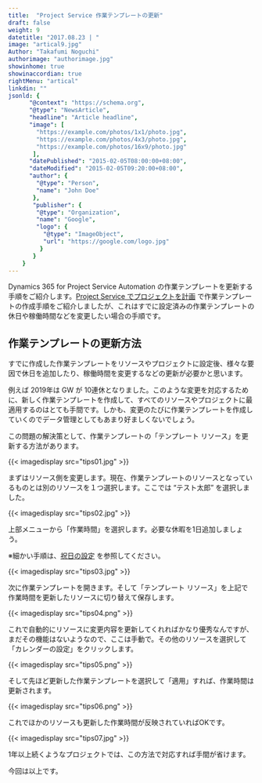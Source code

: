 ```yaml
---
title:  "Project Service 作業テンプレートの更新"
draft: false
weight: 9
datetitle: "2017.08.23 | "
image: "artical9.jpg"
Author: "Takafumi Noguchi"
authorimage: "authorimage.jpg"
showinhome: true
showinaccordian: true
rightMenu: "artical"
linkdin: ""
jsonld: {
      "@context": "https://schema.org",
      "@type": "NewsArticle",
      "headline": "Article headline",
      "image": [
        "https://example.com/photos/1x1/photo.jpg",
        "https://example.com/photos/4x3/photo.jpg",
        "https://example.com/photos/16x9/photo.jpg"
       ],
      "datePublished": "2015-02-05T08:00:00+08:00",
      "dateModified": "2015-02-05T09:20:00+08:00",
      "author": {
        "@type": "Person",
        "name": "John Doe"
       },
       "publisher": {
        "@type": "Organization",
        "name": "Google",
        "logo": {
          "@type": "ImageObject",
          "url": "https://google.com/logo.jpg"
         }
       }
    }
---
```

<!-- Intro  -->
Dynamics 365 for Project Service Automation の作業テンプレートを更新する手順をご紹介します。[Project Service でプロジェクトを計画]() で作業テンプレートの作成手順をご紹介しましたが、これはすでに設定済みの作業テンプレートの休日や稼働時間などを変更したい場合の手順です。

## 作業テンプレートの更新方法
すでに作成した作業テンプレートをリソースやプロジェクトに設定後、様々な要因で休日を追加したり、稼働時間を変更するなどの更新が必要かと思います。

例えば 2019年は GW が 10連休となりました。このような変更を対応するために、新しく作業テンプレートを作成して、すべてのリソースやプロジェクトに最適用するのはとても手間です。しかも、変更のたびに作業テンプレートを作成していくのでデータ管理としてもあまり好ましくないでしょう。

この問題の解決策として、作業テンプレートの「テンプレート リソース」を更新する方法があります。
<!-- Image= tips01.jpg -->
{{< imagedisplay src="tips01.jpg" >}}

まずはリソース側を変更します。現在、作業テンプレートのリソースとなっているものとは別のリソースを１つ選択します。ここでは “テスト太郎” を選択しました。
<!-- Image= tips02.jpg -->
{{< imagedisplay src="tips02.jpg" >}}

上部メニューから「作業時間」を選択します。必要な休暇を1日追加しましょう。

※細かい手順は、[祝日の設定]() を参照してください。
<!-- Image= tips03.jpg -->
{{< imagedisplay src="tips03.jpg" >}}

次に作業テンプレートを開きます。そして「テンプレート リソース」を上記で作業時間を更新したリソースに切り替えて保存します。
<!-- Image= tips04.png -->
{{< imagedisplay src="tips04.png" >}}

これで自動的にリソースに変更内容を更新してくれればかなり優秀なんですが、まだその機能はないようなので、ここは手動で。その他のリソースを選択して「カレンダーの設定」をクリックします。
<!-- Image= tips05.png -->
{{< imagedisplay src="tips05.png" >}}

そして先ほど更新した作業テンプレートを選択して「適用」すれば、作業時間は更新されます。
<!-- Image= tips06.png -->
{{< imagedisplay src="tips06.png" >}}

これでほかのリソースも更新した作業時間が反映されていればOKです。
<!-- Image= tips07.jpg -->
{{< imagedisplay src="tips07.jpg" >}}

1年以上続くようなプロジェクトでは、この方法で対応すれば手間が省けます。

今回は以上です。    
&nbsp;